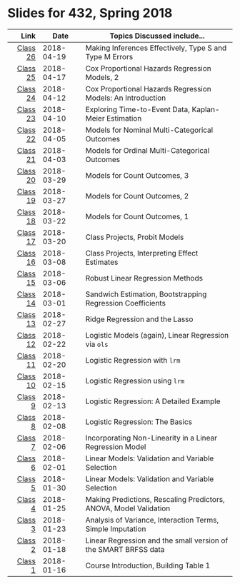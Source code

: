 # Slides for 432, Spring 2018

Link  | Date  | Topics Discussed include...
--------: | ---------- | -------------------------------------------------------------
[Class 26](https://github.com/THOMASELOVE/432-2018/tree/master/slides/class26) | 2018-04-19 | Making Inferences Effectively, Type S and Type M Errors
[Class 25](https://github.com/THOMASELOVE/432-2018/tree/master/slides/class25) | 2018-04-17 | Cox Proportional Hazards Regression Models, 2
[Class 24](https://github.com/THOMASELOVE/432-2018/tree/master/slides/class24) | 2018-04-12 | Cox Proportional Hazards Regression Models: An Introduction
[Class 23](https://github.com/THOMASELOVE/432-2018/tree/master/slides/class23) | 2018-04-10 | Exploring Time-to-Event Data, Kaplan-Meier Estimation
[Class 22](https://github.com/THOMASELOVE/432-2018/tree/master/slides/class22) | 2018-04-05 | Models for Nominal Multi-Categorical Outcomes
[Class 21](https://github.com/THOMASELOVE/432-2018/tree/master/slides/class21) | 2018-04-03 | Models for Ordinal Multi-Categorical Outcomes
[Class 20](https://github.com/THOMASELOVE/432-2018/tree/master/slides/class20) | 2018-03-29 | Models for Count Outcomes, 3
[Class 19](https://github.com/THOMASELOVE/432-2018/tree/master/slides/class19) | 2018-03-27 | Models for Count Outcomes, 2
[Class 18](https://github.com/THOMASELOVE/432-2018/tree/master/slides/class18) | 2018-03-22 | Models for Count Outcomes, 1
[Class 17](https://github.com/THOMASELOVE/432-2018/tree/master/slides/class17) | 2018-03-20 | Class Projects, Probit Models
[Class 16](https://github.com/THOMASELOVE/432-2018/tree/master/slides/class16) | 2018-03-08 | Class Projects, Interpreting Effect Estimates
[Class 15](https://github.com/THOMASELOVE/432-2018/tree/master/slides/class15) | 2018-03-06 | Robust Linear Regression Methods
[Class 14](https://github.com/THOMASELOVE/432-2018/tree/master/slides/class14) | 2018-03-01 | Sandwich Estimation, Bootstrapping Regression Coefficients
[Class 13](https://github.com/THOMASELOVE/432-2018/tree/master/slides/class13) | 2018-02-27 | Ridge Regression and the Lasso
[Class 12](https://github.com/THOMASELOVE/432-2018/tree/master/slides/class12) | 2018-02-22 | Logistic Models (again), Linear Regression via `ols`
[Class 11](https://github.com/THOMASELOVE/432-2018/tree/master/slides/class11) | 2018-02-20 | Logistic Regression with `lrm`
[Class 10](https://github.com/THOMASELOVE/432-2018/tree/master/slides/class10) | 2018-02-15 | Logistic Regression using `lrm`
[Class 9](https://github.com/THOMASELOVE/432-2018/tree/master/slides/class09) | 2018-02-13 | Logistic Regression: A Detailed Example
[Class 8](https://github.com/THOMASELOVE/432-2018/tree/master/slides/class08) | 2018-02-08 | Logistic Regression: The Basics
[Class 7](https://github.com/THOMASELOVE/432-2018/tree/master/slides/class07) | 2018-02-06 | Incorporating Non-Linearity in a  Linear Regression Model
[Class 6](https://github.com/THOMASELOVE/432-2018/tree/master/slides/class06) | 2018-02-01 | Linear Models: Validation and Variable Selection
[Class 5](https://github.com/THOMASELOVE/432-2018/tree/master/slides/class05) | 2018-01-30 | Linear Models: Validation and Variable Selection
[Class 4](https://github.com/THOMASELOVE/432-2018/tree/master/slides/class04) | 2018-01-25 | Making Predictions, Rescaling Predictors, ANOVA, Model Validation
[Class 3](https://github.com/THOMASELOVE/432-2018/tree/master/slides/class03) | 2018-01-23 | Analysis of Variance, Interaction Terms, Simple Imputation
[Class 2](https://github.com/THOMASELOVE/432-2018/tree/master/slides/class02) | 2018-01-18 | Linear Regression and the small version of the SMART BRFSS data
[Class 1](https://github.com/THOMASELOVE/432-2018/tree/master/slides/class01) | 2018-01-16 | Course Introduction, Building Table 1

